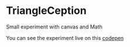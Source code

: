 TriangleCeption
===============

Small experiment with canvas and Math

You can see the experiment live on this [codepen](http://codepen.io/Mamboleoo/full/dzyBu/ "TriangleCeption")
